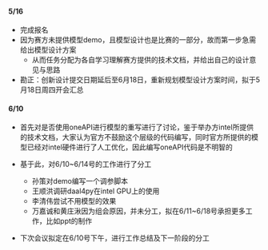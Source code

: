 #### 5/16

- 完成报名
- 因为赛方未提供模型demo，且模型设计也是比赛的一部分，故而第一步急需给出模型设计方案
  - 从而任务分配为各自学习理解赛方提供的技术文档，并给出自己的设计意见与思路
- 勘正：创新设计提交日期延后至6月18日，重新规划模型设计方案时间，拟于5月18日周四开会汇总

#### 6/10

- 首先对是否使用oneAPI进行模型的重写进行了讨论，鉴于举办方intel所提供的技术文档，大家认为官方不鼓励这个层级的代码编写，同时官方所提供的模型已经对intel硬件进行了人工优化，因此编写oneAPI代码是不明智的
- 基于此，对6/10~6/14号的工作进行了分工
  - 孙策对demo编写一个调参脚本
  - 王顺洪调研daal4py在intel GPU上的使用
  - 李清伟尝试不用模型的效果
  - 万嘉诚和黄庄湫因为组会原因，并未分工，拟在6/11~6/18号承担更多工作，比如ppt的制作

- 下次会议拟定在6/10号下午，进行工作总结及下一阶段的分工